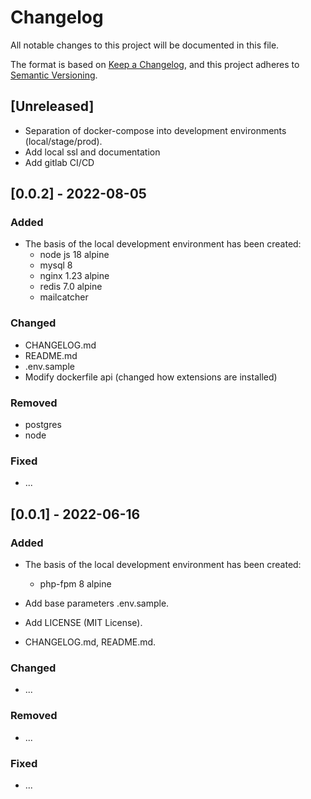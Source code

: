 # Changelog
All notable changes to this project will be documented in this file.

The format is based on [Keep a Changelog](https://keepachangelog.com/en/1.0.0/),
and this project adheres to [Semantic Versioning](https://semver.org/spec/v2.0.0.html).

## [Unreleased]
- Separation of docker-compose into development environments (local/stage/prod).
- Add local ssl and documentation
- Add gitlab CI/CD

## [0.0.2] - 2022-08-05
### Added
- The basis of the local development environment has been created:
  - node js 18 alpine
  - mysql 8
  - nginx 1.23 alpine
  - redis 7.0 alpine
  - mailcatcher

### Changed
- CHANGELOG.md
- README.md
- .env.sample
- Modify dockerfile api (changed how extensions are installed)

### Removed
- postgres
- node

### Fixed
- ...

## [0.0.1] - 2022-06-16
### Added
- The basis of the local development environment has been created:
  - php-fpm 8 alpine

- Add base parameters .env.sample.
- Add LICENSE (MIT License).
- CHANGELOG.md, README.md.

### Changed
- ...

### Removed
- ...

### Fixed
- ...